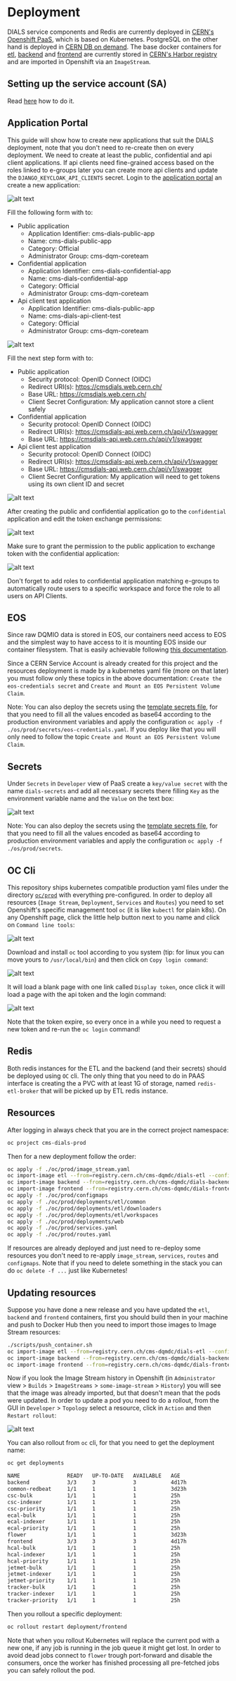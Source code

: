 # Deployment

DIALS service components and Redis are currently deployed in [CERN's Openshift PaaS](https://paas.cern.ch/topology/all-namespaces?view=graph), which is based on Kubernetes. PostgreSQL on the other hand is deployed in [CERN DB on demand](https://dbod.web.cern.ch/). The base docker containers for [etl](registry.cern.ch/cms-dqmdc/dials-etl), [backend](registry.cern.ch/cms-dqmdc/dials-backend) and [frontend](registry.cern.ch/cms-dqmdc/dials-frontend) are currently stored in [CERN's Harbor registry](https://registry.cern.ch) and are imported in Openshift via an `ImageStream`.

## Setting up the service account (SA)

Read [here](/docs/SETTING_UP_SA.md) how to do it.

## Application Portal

This guide will show how to create new applications that suit the DIALS deployment, note that you don't need to re-create then on every deployment. We need to create at least the public, confidential and api client applications. If api clients need fine-grained access based on the roles linked to e-groups later you can create more api clients and update the `DJANGO_KEYCLOAK_API_CLIENTS` secret. Login to the [application portal](https://application-portal.web.cern.ch/) an create a new application:

![alt text](/docs/img/app_my_applications.png)

Fill the following form with to:

* Public application
    - Application Identifier: cms-dials-public-app
    - Name: cms-dials-public-app
    - Category: Official
    - Administrator Group: cms-dqm-coreteam
* Confidential application
    - Application Identifier: cms-dials-confidential-app
    - Name: cms-dials-confidential-app
    - Category: Official
    - Administrator Group: cms-dqm-coreteam
* Api client test application
    - Application Identifier: cms-dials-public-app
    - Name: cms-dials-api-client-test
    - Category: Official
    - Administrator Group: cms-dqm-coreteam

![alt text](/docs/img/app_add_application.png)

Fill the next step form with to:

* Public application
    - Security protocol: OpenID Connect (OIDC)
    - Redirect URI(s): https://cmsdials.web.cern.ch/
    - Base URL: https://cmsdials.web.cern.ch/
    - Client Secret Configuration: My application cannot store a client safely
* Confidential application
    - Security protocol: OpenID Connect (OIDC)
    - Redirect URI(s): https://cmsdials-api.web.cern.ch/api/v1/swagger
    - Base URL: https://cmsdials-api.web.cern.ch/api/v1/swagger
* Api client test application
    - Security protocol: OpenID Connect (OIDC)
    - Redirect URI(s): https://cmsdials-api.web.cern.ch/api/v1/swagger
    - Base URL: https://cmsdials-api.web.cern.ch/api/v1/swagger
    - Client Secret Configuration: My application will need to get tokens using its own client ID and secret

![alt text](/docs/img/app_sso_registration.png)

After creating the public and confidential application go to the `confidential` application and edit the token exchange permissions:

![alt text](/docs/img/app_conf_token_exch.png)

Make sure to grant the permission to the public application to exchange token with the confidential application:

![alt text](/docs/img/app_conf_grant_perm.png)

Don't forget to add roles to confidential application matching e-groups to automatically route users to a specific workspace and force the role to all users on API Clients.

## EOS

Since raw DQMIO data is stored in EOS, our containers need access to EOS and the simplest way to have access to it is mounting EOS inside our container filesystem. That is easily achievable following [this documentation](https://paas.docs.cern.ch/3._Storage/eos/#create-the-eos-credentials-secret).

Since a CERN Service Account is already created for this project and the resources deployment is made by a kubernetes yaml file (more on that later) you must follow only these topics in the above documentation: `Create the eos-credentials secret` and `Create and Mount an EOS Persistent Volume Claim`.

Note: You can also deploy the secrets using the [template secrets file](/oc/prod/secrets/eos-credentials.yaml), for that you need to fill all the values encoded as base64 according to the production environment variables and apply the configuration `oc apply -f ./os/prod/secrets/eos-credentials.yaml`. If you deploy like that you will only need to follow the topic `Create and Mount an EOS Persistent Volume Claim`.

## Secrets

Under `Secrets` in `Developer` view of PaaS create a `key/value secret` with the name `dials-secrets` and add all necessary secrets there filling `Key` as the environment variable name and the `Value` on the text box:

![alt text](/docs/img/paas_secrets.png)

Note: You can also deploy the secrets using the [template secrets file](/oc/prod/secrets), for that you need to fill all the values encoded as base64 according to production environment variables and apply the configuration `oc apply -f ./os/prod/secrets`.

## OC Cli

This repository ships kubernetes compatible production yaml files under the directory [`oc/prod`](/oc/prod/) with everything pre-configured. In order to deploy all resources (`Image Stream`, `Deployment`, `Services` and `Routes`) you need to set Openshift's specific management tool `oc` (it is like `kubectl` for plain k8s). On any Openshift page, click the little help button next to you name and click on `Command line tools`:

![alt text](/docs/img/paas_help_cli.png)

Download and install `oc` tool according to you system (tip: for linux you can move yours to `/usr/local/bin`) and then click on `Copy login command`:

![alt text](/docs/img/paas_cli_instructions.png)


It will load a blank page with one link called `Display token`, once click it will load a page with the api token and the login command:

![alt text](/docs/img/paas_cli_api_token.png)

Note that the token expire, so every once in a while you need to request a new token and re-run the `oc login` command!

## Redis

Both redis instances for the ETL and the backend (and their secrets) should be deployed using `OC` cli. The only thing that you need to do in PAAS interface is creating the a PVC with at least 1G of storage, named `redis-etl-broker` that will be picked up by ETL redis instance.

## Resources

After logging in always check that you are in the correct project namespace:

```bash
oc project cms-dials-prod
```

Then for a new deployment follow the order:

```bash
oc apply -f ./oc/prod/image_stream.yaml
oc import-image etl --from=registry.cern.ch/cms-dqmdc/dials-etl --confirm
oc import-image backend --from=registry.cern.ch/cms-dqmdc/dials-backend --confirm
oc import-image frontend --from=registry.cern.ch/cms-dqmdc/dials-frontend --confirm
oc apply -f ./oc/prod/configmaps
oc apply -f ./oc/prod/deployments/etl/common
oc apply -f ./oc/prod/deployments/etl/downloaders
oc apply -f ./oc/prod/deployments/etl/workspaces
oc apply -f ./oc/prod/deployments/web
oc apply -f ./oc/prod/services.yaml
oc apply -f ./oc/prod/routes.yaml
```

If resources are already deployed and just need to re-deploy some resources you don't need to re-apply `image_stream`, `services`, `routes` and `configmaps`. Note that if you need to delete something in the stack you can do `oc delete -f ...` just like Kubernetes!

## Updating resources

Suppose you have done a new release and you have updated the `etl`, `backend` and `frontend` containers, first you should build then in your machine and push to Docker Hub then you need to import those images to Image Stream resources:

```bash
./scripts/push_container.sh
oc import-image etl --from=registry.cern.ch/cms-dqmdc/dials-etl --confirm
oc import-image backend --from=registry.cern.ch/cms-dqmdc/dials-backend --confirm
oc import-image frontend --from=registry.cern.ch/cms-dqmdc/dials-frontend --confirm
```

Now if you look the Image Stream history in Openshift (in `Administrator` view > `Builds` > `ImageStreams` > `some-image-stream` > `History`) you will see that the image was already imported, but that doesn't mean that the pods were updated. In order to update a pod you need to do a rollout, from the GUI in `Developer` > `Topology` select a resource, click in `Action` and then `Restart rollout`:

![alt text](/docs/img/paas_rollout.png)

You can also rollout from `oc` cli, for that you need to get the deployment name:

```bash
oc get deployments

NAME               READY   UP-TO-DATE   AVAILABLE   AGE
backend            3/3     3            3           4d17h
common-redbeat     1/1     1            1           3d23h
csc-bulk           1/1     1            1           25h
csc-indexer        1/1     1            1           25h
csc-priority       1/1     1            1           25h
ecal-bulk          1/1     1            1           25h
ecal-indexer       1/1     1            1           25h
ecal-priority      1/1     1            1           25h
flower             1/1     1            1           3d23h
frontend           3/3     3            3           4d17h
hcal-bulk          1/1     1            1           25h
hcal-indexer       1/1     1            1           25h
hcal-priority      1/1     1            1           25h
jetmet-bulk        1/1     1            1           25h
jetmet-indexer     1/1     1            1           25h
jetmet-priority    1/1     1            1           25h
tracker-bulk       1/1     1            1           25h
tracker-indexer    1/1     1            1           25h
tracker-priority   1/1     1            1           25h
```

Then you rollout a specific deployment:

```bash
oc rollout restart deployment/frontend
```

Note that when you rollout Kubernetes will replace the current pod with a new one, if any job is running in the job queue it might get lost. In order to avoid dead jobs connect to `flower` trough port-forward and disable the consumers, once the worker has finished processing all pre-fetched jobs you can safely rollout the pod.
